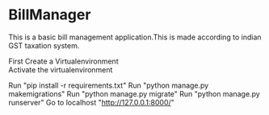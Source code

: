 # BillManager

This is a basic bill management application.This is made according to indian GST taxation system.

First Create a Virtualenvironment<br>
Activate the virtualenvironment

Run "pip install -r requirements.txt"
Run "python manage.py makemigrations"
Run "python manage.py migrate"
Run "python manage.py runserver"
Go to localhost "http://127.0.0.1:8000/"
